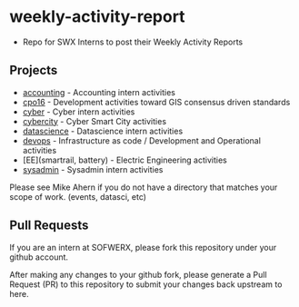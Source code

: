# weekly-activity-report
- Repo for SWX Interns to post their Weekly Activity Reports

## Projects

- [accounting](accounting) - Accounting intern activities
- [cpo16](cpo16) - Development activities toward GIS consensus driven standards
- [cyber](cyber) - Cyber intern activities
- [cybercity](cybercity) - Cyber Smart City activities
- [datascience](datascience) - Datascience intern activities
- [devops](devops) - Infrastructure as code / Development and Operational activities
- [EE](smartrail, battery) - Electric Engineering activities
- [sysadmin](sysadmin) - Sysadmin intern activities

Please see Mike Ahern if you do not have a directory that matches your scope of work. (events, datasci, etc)

## Pull Requests

If you are an intern at SOFWERX, please fork this repository under your github account.

After making any changes to your github fork, please generate a Pull Request (PR) to this repository to submit your changes back upstream to here.

